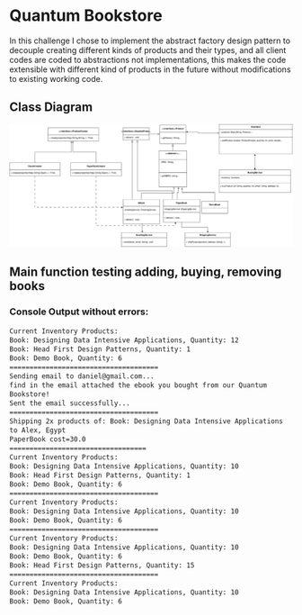 # Quantum Bookstore

In this challenge I chose to implement the abstract factory design pattern to decouple creating different kinds of products and their types, and all client codes are coded to abstractions not implementations, this makes the code extensible with different kind of products in the future without modifications to existing working code.

## Class Diagram

![Quantum Bookstore Class Diagram](docs/QuantumBookstore.drawio%20(2).svg)

## Main function testing adding, buying, removing books

### Console Output without errors:

```
Current Inventory Products:
Book: Designing Data Intensive Applications, Quantity: 12
Book: Head First Design Patterns, Quantity: 1
Book: Demo Book, Quantity: 6
=====================================
Sending email to daniel@gmail.com...
find in the email attached the ebook you bought from our Quantum Bookstore!
Sent the email successfully...
=====================================
Shipping 2x products of: Book: Designing Data Intensive Applications to Alex, Egypt
PaperBook cost=30.0
==================================
Current Inventory Products:
Book: Designing Data Intensive Applications, Quantity: 10
Book: Head First Design Patterns, Quantity: 1
Book: Demo Book, Quantity: 6
=====================================
Current Inventory Products:
Book: Designing Data Intensive Applications, Quantity: 10
Book: Demo Book, Quantity: 6
=====================================
Current Inventory Products:
Book: Designing Data Intensive Applications, Quantity: 10
Book: Demo Book, Quantity: 6
Book: Head First Design Patterns, Quantity: 15
=====================================
Current Inventory Products:
Book: Designing Data Intensive Applications, Quantity: 10
Book: Demo Book, Quantity: 6
```